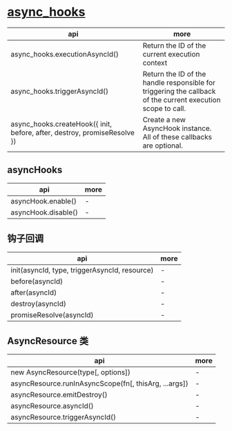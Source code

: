 # [async_hooks](http://nodejs.cn/api/async_hooks.html)

| api                                                                      | more                                                                                                        |
| ------------------------------------------------------------------------ | ----------------------------------------------------------------------------------------------------------- |
| async_hooks.executionAsyncId()                                           | Return the ID of the current execution context                                                              |
| async_hooks.triggerAsyncId()                                             | Return the ID of the handle responsible for triggering the callback of the current execution scope to call. |
| async_hooks.createHook({ init, before, after, destroy, promiseResolve }) | Create a new AsyncHook instance. All of these callbacks are optional.                                       |

## asyncHooks

| api                 | more |
| ------------------- | ---- |
| asyncHook.enable()  | -    |
| asyncHook.disable() | -    |

## 钩子回调

| api                                           | more |
| --------------------------------------------- | ---- |
| init(asyncId, type, triggerAsyncId, resource) | -    |
| before(asyncId)                               | -    |
| after(asyncId)                                | -    |
| destroy(asyncId)                              | -    |
| promiseResolve(asyncId)                       | -    |

## AsyncResource 类

| api                                                   | more |
| ----------------------------------------------------- | ---- |
| new AsyncResource(type[, options])                    | -    |
| asyncResource.runInAsyncScope(fn[, thisArg, ...args]) | -    |
| asyncResource.emitDestroy()                           | -    |
| asyncResource.asyncId()                               | -    |
| asyncResource.triggerAsyncId()                        | -    |